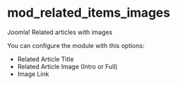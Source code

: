 # mod_related_items_images

Joomla! Related articles with images

You can configure the module with this options:

* Related Article Title
* Related Article Image (Intro or Full)
* Image Link
